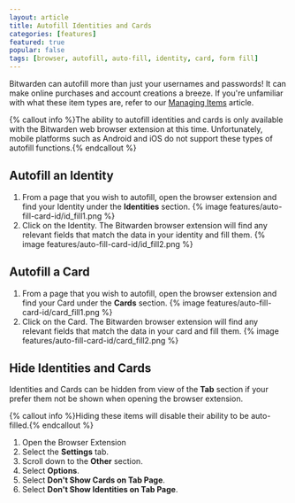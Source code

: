 ```yaml
---
layout: article
title: Autofill Identities and Cards
categories: [features]
featured: true
popular: false
tags: [browser, autofill, auto-fill, identity, card, form fill]
---
```


Bitwarden can autofill more than just your usernames and passwords! It can make online purchases and account creations a breeze. If you're unfamiliar with what these item types are, refer to our [Managing Items][managing-items-doc] article.

{% callout info %}The ability to autofill identities and cards is only available with the Bitwarden web browser extension at this time. Unfortunately, mobile platforms such as Android and iOS do not support these types of autofill functions.{% endcallout %}

## Autofill an Identity

1. From a page that you wish to autofill, open the browser extension and find your Identity under the **Identities** section. {% image features/auto-fill-card-id/id_fill1.png %}
2. Click on the Identity. The Bitwarden browser extension will find any relevant fields that match the data in your identity and fill them. {% image features/auto-fill-card-id/id_fill2.png %}

## Autofill a Card

1. From a page that you wish to autofill, open the browser extension and find your Card under the **Cards** section. {% image features/auto-fill-card-id/card_fill1.png %}
2. Click on the Card. The Bitwarden browser extension will find any relevant fields that match the data in your card and fill them. {% image features/auto-fill-card-id/card_fill2.png %}

## Hide Identities and Cards

Identities and Cards can be hidden from view of the **Tab** section if your prefer them not be shown when opening the browser extension.

{% callout info %}Hiding these items will disable their ability to be auto-filled.{% endcallout %}

1. Open the Browser Extension
2. Select the **Settings** tab.
3. Scroll down to the **Other** section.
4. Select **Options**.
5. Select **Don't Show Cards on Tab Page**.
6. Select **Don't Show Identities on Tab Page**.

[managing-items-doc]: https://bitwarden.com/help/article/managing-items/#adding-items
